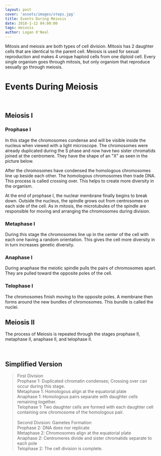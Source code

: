 ```yaml
---
layout: post
cover: 'assets/images/steps.jpg'
title: Events During Meiosis
date: 2018-1-12 04:00:00
tags: meiosis
author: Logan O'Neal
---
```

<p>
Mitosis and meiosis are both types of cell division. Mitosis has 2 daughter cells that are identical to the parent cell. Meiosis is used for sexual reproduction and makes 4 unique haploid cells from one diploid cell. Every single organism goes through mitosis, but only organism that reproduce sexually go through meiosis. </p>

<h1 id="heading1">Events During Meiosis</h1><br>

<h2>Meiosis I</h2>
<h3 id="heading3">Prophase I</h3>

<p>In this stage the chromosomes condense and will be visible inside the nucleus when viewed with a light microscope. The chromosomes were already duplicated during the S phase and now have two sister chromatids joined at the centromere. They have the shape of an "X" as seen in the picture below.</p>

<amp-img src="{{ site.baseurl }}assets/images/chromosome.gif" width="656" height="400" layout="responsive" alt="" class="mb3"></amp-img>

<p>After the chromosomes have condensed the homologous chromosomes line up beside each other. The homologous chromosomes then trade DNA. This process is called crossing over. This helps to create more diversity in the organism.</p>

<amp-img src="{{ site.baseurl }}assets/images/crossingover.jpg" width="656" height="500" layout="responsive" alt="" class="mb3"></amp-img>


At the end of prophase I, the nuclear membrane finally begins to break down. Outside the nucleus, the spindle grows out from centrosomes on each side of the cell. As in mitosis, the microtubules of the spindle are responsible for moving and arranging the chromosomes during division.


<h3 id="heading3">Metaphase I</h3>

<p>During this stage the chromosomes line up in the center of the cell with each one having a random orientation. This gives the cell more diversity in in turn increases genetic diversity. </p>

<amp-img src="{{ site.baseurl }}assets/images/metaphase.jpg" width="656" height="500" layout="responsive" alt="" class="mb3"></amp-img>


<h3 id="heading3">Anaphase I</h3>

<p>During anaphase the meiotic spindle pulls the pairs of chromosomes apart. They are pulled toward the opposite poles of the cell.</p>

<amp-img src="{{ site.baseurl }}assets/images/anaphase.jpg" width="656" height="500" layout="responsive" alt="" class="mb3"></amp-img>


<h3 id="heading3">Telophase I</h3>

<p>The chromosomes finish moving to the opposite poles. A membrane then forms around the new bundles of chromosomes. This bundle is called the nuclei.</p>

<amp-img src="{{ site.baseurl }}assets/images/telophase.jpg" width="656" height="500" layout="responsive" alt="" class="mb3"></amp-img>


<h2>Meiosis II</h2>

<p>The process of Meiosis is repeated through the stages prophase II, metaphase II, anaphase II, and telophase II. </p>
<br>

<amp-img src="{{ site.baseurl }}assets/images/meiosis2.jpg" width="656" height="500" layout="responsive" alt="" class="mb3"></amp-img>

<h2>Simplified Version</h2>


<blockquote>
First Division<br>
Prophase 1: Duplicated chromatin condenses; Crossing over can occur during this stage.<br>
Metaphase 1: Homologous align at the equatorial plate <br>
Anaphase 1: Homologous pairs separate with daughter cells remaining together.<br>
Telophase 1: Two daughter cells are formed with each daughter cell containing one chromosome of the homologous pair.<br><br>
Second Division: Gametes Formation<br>
Prophase 2: DNA does nor replicate <br>
Metaphase 2:  Chromosomes align at the equatorial plate<br>
Anaphase 2: Centromeres divide and sister chromatids separate to each pole<br>
Telophase 2: The cell division is complete.  <br>
</blockquote>